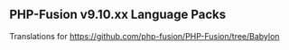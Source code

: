 PHP-Fusion v9.10.xx Language Packs
---
Translations for https://github.com/php-fusion/PHP-Fusion/tree/Babylon
